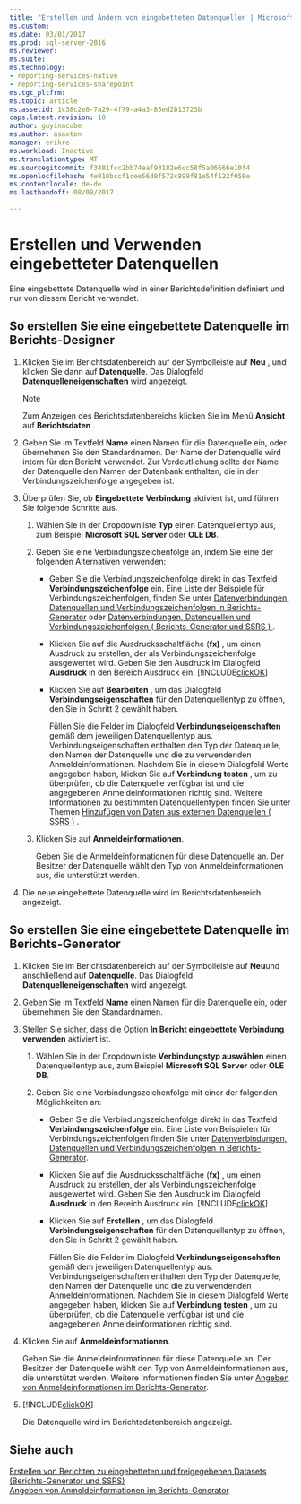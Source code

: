 ```yaml
---
title: "Erstellen und Ändern von eingebetteten Datenquellen | Microsoft Docs"
ms.custom: 
ms.date: 03/01/2017
ms.prod: sql-server-2016
ms.reviewer: 
ms.suite: 
ms.technology:
- reporting-services-native
- reporting-services-sharepoint
ms.tgt_pltfrm: 
ms.topic: article
ms.assetid: 1c38c2e8-7a29-4f79-a4a3-85ed2b13723b
caps.latest.revision: 10
author: guyinacube
ms.author: asaxton
manager: erikre
ms.workload: Inactive
ms.translationtype: MT
ms.sourcegitcommit: f3481fcc2bb74eaf93182e6cc58f5a06666e10f4
ms.openlocfilehash: 4e010bccf1cee56d0f572c899f81e54f122f050e
ms.contentlocale: de-de
ms.lasthandoff: 08/09/2017

---
```

# <a name="create-and-modify-embedded-data-sources"></a>Erstellen und Verwenden eingebetteter Datenquellen
  Eine eingebettete Datenquelle wird in einer Berichtsdefinition definiert und nur von diesem Bericht verwendet.  
  
## <a name="to-create-an-embedded-data-source-in-report-designer"></a>So erstellen Sie eine eingebettete Datenquelle im Berichts-Designer  
  
1.  Klicken Sie im Berichtsdatenbereich auf der Symbolleiste auf **Neu** , und klicken Sie dann auf **Datenquelle**. Das Dialogfeld **Datenquelleneigenschaften** wird angezeigt.  
  
    > [!NOTE]  
    >  Zum Anzeigen des Berichtsdatenbereichs klicken Sie im Menü **Ansicht** auf **Berichtsdaten** .  
  
2.  Geben Sie im Textfeld **Name** einen Namen für die Datenquelle ein, oder übernehmen Sie den Standardnamen. Der Name der Datenquelle wird intern für den Bericht verwendet. Zur Verdeutlichung sollte der Name der Datenquelle den Namen der Datenbank enthalten, die in der Verbindungszeichenfolge angegeben ist.  
  
3.  Überprüfen Sie, ob **Eingebettete Verbindung** aktiviert ist, und führen Sie folgende Schritte aus.  
  
    1.  Wählen Sie in der Dropdownliste **Typ** einen Datenquellentyp aus, zum Beispiel **Microsoft SQL Server** oder **OLE DB**.  
  
    2.  Geben Sie eine Verbindungszeichenfolge an, indem Sie eine der folgenden Alternativen verwenden:  
  
        -   Geben Sie die Verbindungszeichenfolge direkt in das Textfeld **Verbindungszeichenfolge** ein. Eine Liste der Beispiele für Verbindungszeichenfolgen, finden Sie unter [Datenverbindungen, Datenquellen und Verbindungszeichenfolgen in Berichts-Generator](http://msdn.microsoft.com/library/7e103637-4371-43d7-821c-d269c2cc1b34) oder [Datenverbindungen, Datenquellen und Verbindungszeichenfolgen &#40; Berichts-Generator und SSRS &#41; ](../../reporting-services/report-data/data-connections-data-sources-and-connection-strings-report-builder-and-ssrs.md).  
  
        -   Klicken Sie auf die Ausdrucksschaltfläche (**fx)** , um einen Ausdruck zu erstellen, der als Verbindungszeichenfolge ausgewertet wird. Geben Sie den Ausdruck im Dialogfeld **Ausdruck** in den Bereich Ausdruck ein. [!INCLUDE[clickOK](../../includes/clickok-md.md)]  
  
        -   Klicken Sie auf **Bearbeiten** , um das Dialogfeld **Verbindungseigenschaften** für den Datenquellentyp zu öffnen, den Sie in Schritt 2 gewählt haben.  
  
             Füllen Sie die Felder im Dialogfeld **Verbindungseigenschaften** gemäß dem jeweiligen Datenquellentyp aus. Verbindungseigenschaften enthalten den Typ der Datenquelle, den Namen der Datenquelle und die zu verwendenden Anmeldeinformationen. Nachdem Sie in diesem Dialogfeld Werte angegeben haben, klicken Sie auf **Verbindung testen** , um zu überprüfen, ob die Datenquelle verfügbar ist und die angegebenen Anmeldeinformationen richtig sind. Weitere Informationen zu bestimmten Datenquellentypen finden Sie unter Themen [Hinzufügen von Daten aus externen Datenquellen &#40; SSRS &#41; ](../../reporting-services/report-data/add-data-from-external-data-sources-ssrs.md).  
  
    3.  Klicken Sie auf **Anmeldeinformationen**.  
  
         Geben Sie die Anmeldeinformationen für diese Datenquelle an. Der Besitzer der Datenquelle wählt den Typ von Anmeldeinformationen aus, die unterstützt werden.  
  
4.  Die neue eingebettete Datenquelle wird im Berichtsdatenbereich angezeigt.  
  
## <a name="to-create-an-embedded-data-source-in-report-builder"></a>So erstellen Sie eine eingebettete Datenquelle im Berichts-Generator  
  
1.  Klicken Sie im Berichtsdatenbereich auf der Symbolleiste auf **Neu**und anschließend auf **Datenquelle**. Das Dialogfeld **Datenquelleneigenschaften** wird angezeigt.  
  
2.  Geben Sie im Textfeld **Name** einen Namen für die Datenquelle ein, oder übernehmen Sie den Standardnamen.  
  
3.  Stellen Sie sicher, dass die Option **In Bericht eingebettete Verbindung verwenden** aktiviert ist.  
  
    1.  Wählen Sie in der Dropdownliste **Verbindungstyp auswählen** einen Datenquellentyp aus, zum Beispiel **Microsoft SQL Server** oder **OLE DB**.  
  
    2.  Geben Sie eine Verbindungszeichenfolge mit einer der folgenden Möglichkeiten an:  
  
        -   Geben Sie die Verbindungszeichenfolge direkt in das Textfeld **Verbindungszeichenfolge** ein. Eine Liste von Beispielen für Verbindungszeichenfolgen finden Sie unter [Datenverbindungen, Datenquellen und Verbindungszeichenfolgen in Berichts-Generator](http://msdn.microsoft.com/library/7e103637-4371-43d7-821c-d269c2cc1b34).  
  
        -   Klicken Sie auf die Ausdrucksschaltfläche (**fx)** , um einen Ausdruck zu erstellen, der als Verbindungszeichenfolge ausgewertet wird. Geben Sie den Ausdruck im Dialogfeld **Ausdruck** in den Bereich Ausdruck ein. [!INCLUDE[clickOK](../../includes/clickok-md.md)]  
  
        -   Klicken Sie auf **Erstellen** , um das Dialogfeld **Verbindungseigenschaften** für den Datenquellentyp zu öffnen, den Sie in Schritt 2 gewählt haben.  
  
             Füllen Sie die Felder im Dialogfeld **Verbindungseigenschaften** gemäß dem jeweiligen Datenquellentyp aus. Verbindungseigenschaften enthalten den Typ der Datenquelle, den Namen der Datenquelle und die zu verwendenden Anmeldeinformationen. Nachdem Sie in diesem Dialogfeld Werte angegeben haben, klicken Sie auf **Verbindung testen** , um zu überprüfen, ob die Datenquelle verfügbar ist und die angegebenen Anmeldeinformationen richtig sind.  
  
4.  Klicken Sie auf **Anmeldeinformationen**.  
  
     Geben Sie die Anmeldeinformationen für diese Datenquelle an. Der Besitzer der Datenquelle wählt den Typ von Anmeldeinformationen aus, die unterstützt werden. Weitere Informationen finden Sie unter [Angeben von Anmeldeinformationen im Berichts-Generator](http://msdn.microsoft.com/library/7412ce68-aece-41c0-8c37-76a0e54b6b53).  
  
5.  [!INCLUDE[clickOK](../../includes/clickok-md.md)]  
  
     Die Datenquelle wird im Berichtsdatenbereich angezeigt.  
  
## <a name="see-also"></a>Siehe auch  
 [Erstellen von Berichten zu eingebetteten und freigegebenen Datasets &#40;Berichts-Generator und SSRS&#41;](../../reporting-services/report-data/report-embedded-datasets-and-shared-datasets-report-builder-and-ssrs.md)   
 [Angeben von Anmeldeinformationen im Berichts-Generator](http://msdn.microsoft.com/library/7412ce68-aece-41c0-8c37-76a0e54b6b53)  
  
  


